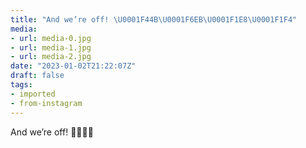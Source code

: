```yaml
---
title: "And we’re off! \U0001F44B\U0001F6EB\U0001F1E8\U0001F1F4"
media:
- url: media-0.jpg
- url: media-1.jpg
- url: media-2.jpg
date: "2023-01-02T21:22:07Z"
draft: false
tags:
- imported
- from-instagram
---
```

And we’re off\! 👋🛫🇨🇴
